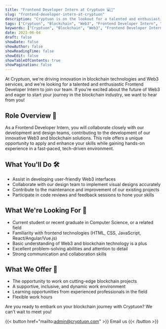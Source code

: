 ```yaml
---
title: "Frontend Developer Intern at Cryptuon 💻🚀"
slug: "frontend-developer-intern-at-cryptuon"
description: "Cryptuon is on the lookout for a talented and enthusiastic Frontend Developer Intern to join our innovative team. This role offers an opportunity to work on groundbreaking Web3 and blockchain solutions, apply your frontend technologies knowledge, and gain hands-on experience in a dynamic tech-driven environment. If you're a student or recent graduate excited about the future of Web3 and eager to start your journey in the blockchain industry, reach out to us!"
tags: ["Cryptuon", "Blockchain", "Web3", "Frontend Developer Intern", "Blockchain Technologies", "Web3 Services", "Job Opportunity", "Development Job", "Career in Blockchain", "Web3 Development", "Internship", "Blockchain Startup", "Web3 Interfaces", "Frontend Technologies", "HTML", "CSS", "JavaScript", "React", "Angular", "Vue.js", "Code Reviews", "Blockchain Projects", "Email Us"]
keywords: ["Cryptuon", "Blockchain", "Web3", "Frontend Developer Intern", "Blockchain Technologies", "Web3 Services", "Job Opportunity", "Development Job", "Career in Blockchain", "Web3 Development", "Internship", "Blockchain Startup", "Web3 Interfaces", "Frontend Technologies", "HTML", "CSS", "JavaScript", "React", "Angular", "Vue.js", "Code Reviews", "Blockchain Projects", "Email Us"]
date: 2023-06-04
draft: false
showDate: false
showAuthor: false
showReadingTime: false
showEdit: false
showTableOfContents: true
showPagination: false
---
```

At Cryptuon, we're driving innovation in blockchain technologies and Web3 services, and we're looking for a talented and enthusiastic Frontend Developer Intern to join our team. If you're excited about the future of Web3 and eager to start your journey in the blockchain industry, we want to hear from you!

## Role Overview 📌

As a Frontend Developer Intern, you will collaborate closely with our development and design teams, contributing to the development of our innovative Web3 and blockchain solutions. This role offers a unique opportunity to apply and enhance your skills while gaining hands-on experience in a fast-paced, tech-driven environment.

## What You'll Do 🛠️

- Assist in developing user-friendly Web3 interfaces 
- Collaborate with our design team to implement visual designs accurately
- Contribute to the maintenance and improvement of our existing projects
- Participate in code reviews and feedback sessions to hone your skills

## What We're Looking For 🧐

- Current student or recent graduate in Computer Science, or a related field
- Familiarity with frontend technologies (HTML, CSS, JavaScript, React/Angular/Vue.js)
- Basic understanding of Web3 and blockchain technology is a plus
- Excellent problem-solving abilities and attention to detail
- Strong communication and collaboration skills

## What We Offer 🎁

- The opportunity to work on cutting-edge blockchain projects
- A supportive, inclusive, and dynamic work environment
- Learning opportunities from experienced professionals in the field
- Flexible work hours

Are you ready to embark on your blockchain journey with Cryptuon? We can't wait to meet you!

{{< button href="mailto:admin@cryptuon.com" >}}
Email us
{{< /button >}}